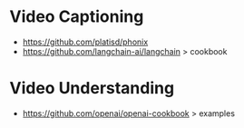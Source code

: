 # Video Captioning

- https://github.com/platisd/phonix
- https://github.com/langchain-ai/langchain > cookbook

# Video Understanding

- https://github.com/openai/openai-cookbook > examples